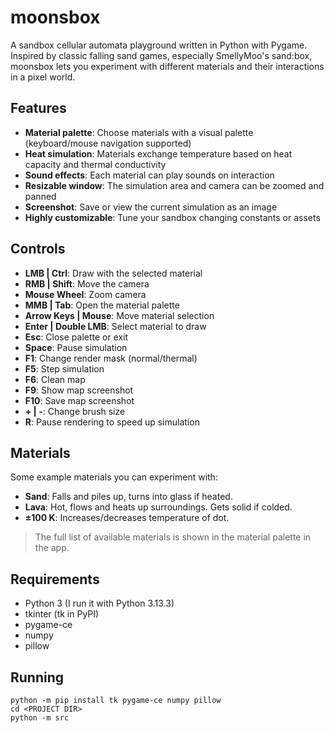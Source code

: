 # moonsbox

A sandbox cellular automata playground written in Python with Pygame. Inspired by classic falling sand games, especially SmellyMoo's sand:box, moonsbox lets you experiment with different materials and their interactions in a pixel world.

## Features

- **Material palette**: Choose materials with a visual palette (keyboard/mouse navigation supported)
- **Heat simulation**: Materials exchange temperature based on heat capacity and thermal conductivity
- **Sound effects**: Each material can play sounds on interaction
- **Resizable window**: The simulation area and camera can be zoomed and panned
- **Screenshot**: Save or view the current simulation as an image
- **Highly customizable**: Tune your sandbox changing constants or assets

## Controls

- **LMB | Ctrl**: Draw with the selected material
- **RMB | Shift**: Move the camera
- **Mouse Wheel**: Zoom camera
- **MMB | Tab**: Open the material palette
- **Arrow Keys | Mouse**: Move material selection
- **Enter | Double LMB**: Select material to draw
- **Esc**: Close palette or exit
- **Space**: Pause simulation
- **F1**: Change render mask (normal/thermal)
- **F5**: Step simulation
- **F6**: Clean map
- **F9**: Show map screenshot
- **F10**: Save map screenshot
- **+ | -**: Change brush size
- **R**: Pause rendering to speed up simulation

## Materials

Some example materials you can experiment with:

- **Sand**: Falls and piles up, turns into glass if heated.
- **Lava**: Hot, flows and heats up surroundings. Gets solid if colded.
- **±100 K**: Increases/decreases temperature of dot.

> The full list of available materials is shown in the material palette in the app.

## Requirements

- Python 3 (I run it with Python 3.13.3)
- tkinter (tk in PyPI)
- pygame-ce
- numpy
- pillow

## Running

```
python -m pip install tk pygame-ce numpy pillow
cd <PROJECT DIR>
python -m src
```